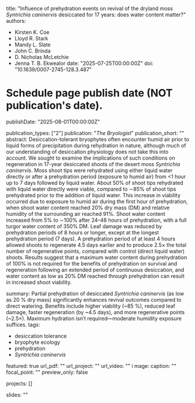 title: "Influence of prehydration events on revival of the dryland moss *Syntrichia caninervis* desiccated for 17 years: does water content matter?"
authors:
  - Kirsten K. Coe
  - Lloyd R. Stark
  - Mandy L. Slate
  - John C. Brinda
  - D. Nicholas McLetchie
  - Jenna T. B. Ekwealor
date: "2025-07-25T00:00:00Z"
doi: "10.1639/0007-2745-128.3.487"

# Schedule page publish date (NOT publication's date).
publishDate: "2025-08-01T00:00:00Z"

publication_types: ["2"]
publication: "*The Bryologist*"
publication_short: ""
abstract: Desiccation-tolerant bryophytes often encounter humid air prior to liquid forms of precipitation during rehydration in nature, although much of our understanding of desiccation physiology does not take this into account. We sought to examine the implications of such conditions on regeneration in 17-year desiccated shoots of the desert moss *Syntrichia caninervis*. Moss shoot tips were rehydrated using either liquid water directly or after a prehydration period (exposure to humid air) from <1 hour up to 7 days followed by liquid water. About 50% of shoot tips rehydrated with liquid water directly were viable, compared to ∼85% of shoot tips prehydrated prior to the addition of liquid water. This increase in viability occurred due to exposure to humid air during the first hour of prehydration, when shoot water content reached 20% dry mass (DM) and relative humidity of the surrounding air reached 91%. Shoot water content increased from 5% to ∼100% after 24–48 hours of prehydration, with a full turgor water content of 350% DM. Leaf damage was reduced by prehydration periods of 8 hours or longer, except at the longest prehydration period (7 days). A prehydration period of at least 4 hours allowed shoots to regenerate 4.5 days earlier and to produce 2.5× the total number of regenerative points, compared with control (direct liquid water) shoots. Results suggest that a maximum water content during prehydration of 100% is not required for the benefits of prehydration on survival and regeneration following an extended period of continuous desiccation, and water content as low as 20% DM reached through prehydration can result in increased shoot viability.

summary: Partial prehydration of desiccated *Syntrichia caninervis* (as low as 20 % dry mass) significantly enhances revival outcomes compared to direct watering. Benefits include higher viability (~85 %), reduced leaf damage, faster regeneration (by ~4.5 days), and more regenerative points (~2.5×). Maximum hydration isn’t required—moderate humidity exposure suffices.
tags:
  - desiccation tolerance
  - bryophyte ecology
  - prehydration
  - *Syntrichia caninervis*
  
featured: true
url_pdf: ""
url_project: ""
url_video: ""
i
mage:
  caption: ""
  focal_point: ""
  preview_only: false

projects: []

slides: ""
